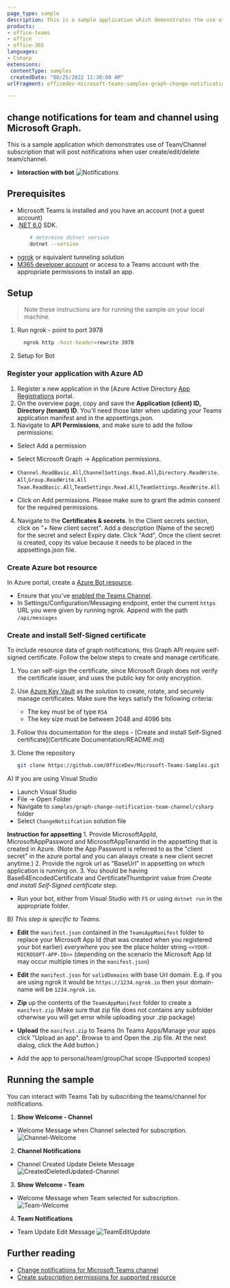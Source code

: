 ```yaml
---
page_type: sample
description: This is a sample application which demonstrates the use of team/Channel subscription that will post notifications when user create/edit/delete team/channel.
products:
- office-teams
- office
- office-365
languages:
- Csharp
extensions: 
 contentType: samples
 createdDate: "08/25/2022 11:30:00 AM"
urlFragment: officedev-microsoft-teams-samples-graph-change-notification-team-channel

---
```


## change notifications for team and channel using Microsoft Graph.

This is a sample application which demonstrates use of Team/Channel subscription that will post notifications when user create/edit/delete team/channel.

- **Interaction with bot**
![Notifications](ChangeNotification/Images/ChangeNotifications.gif)

## Prerequisites

- Microsoft Teams is installed and you have an account (not a guest account)
-  .[NET 6.0](https://dotnet.microsoft.com/en-us/download) SDK.
    ```bash
        # determine dotnet version
        dotnet --version
    ```
-  [ngrok](https://ngrok.com/) or equivalent tunneling solution
-  [M365 developer account](https://docs.microsoft.com/en-us/microsoftteams/platform/concepts/build-and-test/prepare-your-o365-tenant) or access to a Teams account with the appropriate permissions to install an app.

## Setup

> Note these instructions are for running the sample on your local machine.

1) Run ngrok - point to port 3978

   ```bash
     ngrok http -host-header=rewrite 3978
   ```  

2) Setup for Bot

### Register your application with Azure AD

1. Register a new application in the [Azure Active Directory [App Registrations](https://go.microsoft.com/fwlink/?linkid=2083908) portal.
2. On the overview page, copy and save the **Application (client) ID, Directory (tenant) ID**. You'll need those later when updating your Teams application manifest and in the appsettings.json.
3. Navigate to **API Permissions**, and make sure to add the follow permissions:
-   Select Add a permission
-   Select Microsoft Graph -> Application permissions.
   - `Channel.ReadBasic.All`,`ChannelSettings.Read.All`,`Directory.ReadWrite.All`,`Group.ReadWrite.All`
    `Team.ReadBasic.All`,`TeamSettings.Read.All`,`TeamSettings.ReadWrite.All`

-   Click on Add permissions. Please make sure to grant the admin consent for the required permissions.

4. Navigate to the **Certificates & secrets**. In the Client secrets section, click on "+ New client secret". Add a description (Name of the secret) for the secret and select Expiry date. Click "Add", Once the client secret is created, copy its value because it needs to be placed in the appsettings.json file.

### Create Azure bot resource

In Azure portal, create a [Azure Bot resource](https://docs.microsoft.com/en-us/azure/bot-service/bot-builder-authentication?view=azure-bot-service-4.0&tabs=csharp%2Caadv2).

- Ensure that you've [enabled the Teams Channel](https://docs.microsoft.com/en-us/azure/bot-service/channel-connect-teams?view=azure-bot-service-4.0).
- In Settings/Configuration/Messaging endpoint, enter the current `https` URL you were given by running ngrok. Append with the path `/api/messages`

### Create and install Self-Signed certificate

To include resource data of graph notifications, this Graph API require self-signed certificate. Follow the below steps to create and manage certificate.

1. You can self-sign the certificate, since Microsoft Graph does not verify the certificate issuer, and uses the public key for only encryption.

2. Use [Azure Key Vault](https://docs.microsoft.com/en-us/azure/key-vault/key-vault-whatis) as the solution to create, rotate, and securely manage certificates. Make sure the keys satisfy the following criteria:

    - The key must be of type `RSA`
    - The key size must be between 2048 and 4096 bits

3. Follow this documentation for the steps - 
[Create and install Self-Signed certificate](Certificate Documentation/README.md)

3) Clone the repository

    ```bash
    git clone https://github.com/OfficeDev/Microsoft-Teams-Samples.git
    ```

  A) If you are using Visual Studio

  - Launch Visual Studio
  - File -> Open Folder
  - Navigate to `samples/graph-change-notification-team-channel/csharp` folder
  - Select `ChangeNotiifcation` solution file

  **Instruction for appsetting**
    1. Provide MicrosoftAppId, MicrosoftAppPassword and MicrosoftAppTenantId in the appsetting that is created in Azure.
    (Note the App Password is referred to as the "client secret" in the azure portal and you can always create a new client secret anytime.)
    2. Provide the ngrok url as  "BaseUrl" in appsetting on which application is running on.
    3. You should be having Base64EncodedCertificate and CertificateThumbprint value from *Create and install Self-Signed certificate* step.

  - Run your bot, either from Visual Studio with `F5` or using `dotnet run` in the appropriate folder.

  B) *This step is specific to Teams.*

- **Edit** the `manifest.json` contained in the  `TeamsAppManifest` folder to replace your Microsoft App Id (that was created when you registered your bot earlier) *everywhere* you see the place holder string `<<YOUR-MICROSOFT-APP-ID>>` (depending on the scenario the Microsoft App Id may occur multiple times in the `manifest.json`)

- **Edit** the `manifest.json` for `validDomains` with base Url domain. E.g. if you are using ngrok it would be `https://1234.ngrok.io` then your domain-name will be `1234.ngrok.io`.

- **Zip** up the contents of the `TeamsAppManifest` folder to create a `manifest.zip` (Make sure that zip file does not contains any subfolder otherwise you will get error while uploading your .zip package)

- **Upload** the `manifest.zip` to Teams (In Teams Apps/Manage your apps click "Upload an app". Browse to and Open the .zip file. At the next dialog, click the Add button.)

- Add the app to personal/team/groupChat scope (Supported scopes)

## Running the sample

You can interact with Teams Tab by subscribing the teams/channel for notifications.

1. **Show Welcome - Channel**
- Welcome Message when Channel selected for subscription.
![Channel-Welcome](ChangeNotification/Images/Channel-Welcome.png)

2. **Channel Notifications**
- Channel Created Update Delete Message
![CreatedDeletedUpdated-Channel](ChangeNotification/Images/CreatedDeletedUpdated-Channel.png)

3. **Show Welcome - Team**
- Welcome Message when Team selected for subscription.
![Team-Welcome](ChangeNotification/Images/Team-Welcome.png)

4. **Team Notifications**
- Team Update Edit Message
![TeamEditUpdate](ChangeNotification/Images/TeamEditUpdate.png)


## Further reading
- [Change notifications for Microsoft Teams channel](https://docs.microsoft.com/en-us/graph/teams-changenotifications-team-and-channel)
- [Create subscription permissions for supported resource](https://docs.microsoft.com/en-us/graph/api/subscription-post-subscriptions?view=graph-rest-1.0&tabs=http#team-channel-and-chat)

